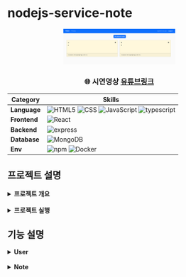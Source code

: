 # nodejs-service-note

<div align="center">
    <img  style="width: 50%" src="../wiki-images/nodejs-service-note/메인 이미지1.png">
      <h3>
      🌐 시연영상
        <a href="https://www.youtube.com/watch?v=Wl9k9AdOlCM">유튜브링크</a>
      </h3>

| **Category** |**Skills**| 
|-------------|---------|
|**Language**| ![HTML5](https://img.shields.io/badge/html-E34F26?style=for-the-badge&logo=html5&logoColor=white) ![CSS](https://img.shields.io/badge/css-1572B6?style=for-the-badge&logo=css3&logoColor=white) ![JavaScript](https://img.shields.io/badge/javascript-F7DF1E?style=for-the-badge&logo=javascript&logoColor=white) ![typescript](https://img.shields.io/badge/typescript-3178C6.svg?&style=for-the-badge&logo=typescript&logoColor=white) |
|**Frontend**| ![React](https://img.shields.io/badge/React.js-61DAFB.svg?&style=for-the-badge&logo=React&logoColor=white) 
|**Backend**| ![express](https://img.shields.io/badge/express-000000?style=for-the-badge&logo=express&logoColor=white)|
| **Database**| ![MongoDB](https://img.shields.io/badge/mongodb-47A248?style=for-the-badge&logo=mongodb&logoColor=white)|
| **Env**|![npm](https://img.shields.io/badge/npm-D24939?style=for-the-badge&logo=npm&logoColor=white) ![Docker](https://img.shields.io/badge/docker-2496ED?style=for-the-badge&logo=docker&logoColor=white) 

</div>


## 프로젝트 설명
<details>
	<summary><b> 프로젝트 개요</b></summary>
    <ul>
        <li>MognDB Object Id를 통한 개인노트서비스, 세션 인증, express 기반 REST API설계
        </li>
        <li>React, NodeJs, Express, MongoDB, TypeScript를 사용한 MERN 스택 앱 구축
        </li>
    </ul>
</details>

<br>

<details>
	<summary><b> 프로젝트 실행</b></summary>

 ```bash
 # prerequisites: npm, node, MongoDB(docker)
 # execution
 docker-compose up -d
 git clone https://github.com/mpqm/nodejs-service-note.git
 cd backend
 npm install
 npm start
 cd frontend
 npm install
 npm start
 ```

</details>

## 기능 설명
<details>
	<summary><b> User </b></summary>
    <ul>
        <li>User별 MongoDB Obj ID를 통해 자신만의 NotePage를 가짐
        </li>
        <li>회원가입, 로그인/아웃, DB 저장 세션 인증 구현
        </li>
        <li>react-hook을 이용한 커스텀 유효성검증 로그인, 회원가입용 Form 객체 구현
        </li>
    </ul>
</details>
<br>
<details>
	<summary><b> Note </b></summary>
    <ul>
        <li>NOTE 삭제, 작성, 수정, 조회
        </li>
        <li>MongoDB Object Id를 통해 User ObectId를 기준으로 개인 식별
        </li>
        <li>react-bootstrap Modal을 이용한 Note 작성, 수정 컴포넌트 구현
        </li>
    </ul>
</details>

